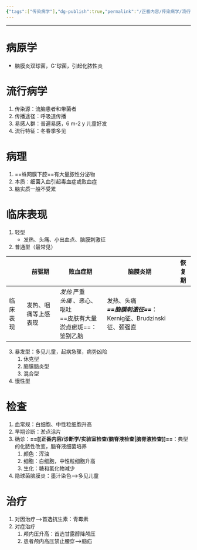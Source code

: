 ```yaml
---
{"tags":["传染病学"],"dg-publish":true,"permalink":"/正番内容/传染病学/流行性脑脊髓膜炎/","dgPassFrontmatter":true}
---
```


---
# 病原学
+ 脑膜炎双球菌，G<sup>-</sup>球菌，引起化脓性炎
# 流行病学
1. 传染源：流脑患者和带菌者
2. 传播途径：呼吸道传播
3. 易感人群：普遍易感，6 m-2 y 儿童好发
4. 流行特征：冬春季多见
# 病理
1. ==蛛网膜下腔==有大量脓性分泌物
2. 本质：细菌入血引起毒血症或败血症
3. 脑实质一般不受累
# 临床表现
1. 轻型
	+ 发热、头痛、小出血点、脑膜刺激征
2. 普通型（最常见）

|          | 前驱期               | 败血症期                                                                 | 脑膜炎期 | 恢复期 |
| -------- | -------------------- | ------------------------------------------------------------------------ | -------- | ------ |
| 临床表现 | 发热、咽痛等上感表现 | *发热* 严重</br>*头痛* 、恶心、呕吐</br>==皮肤有大量淤点瘀斑==：鉴别乙脑 | 发热、头痛</br>***==脑膜刺激征==***：Kernig征、Brudzinski征、颈强直         |        |
3. 暴发型：多见儿童，起病急骤，病势凶险
	1. 休克型
	2. 脑膜脑炎型
	3. 混合型
4. 慢性型
# 检查
1. 血常规：白细胞、中性粒细胞升高
2. 早期诊断：淤点涂片
3. 确诊：**==[[正番内容/诊断学/实验室检查/脑脊液检查\|脑脊液检查]]==**：典型的化脓性改变，脑脊液细菌培养
	1. 颜色：浑浊
	2. 细胞：白细胞，中性粒细胞升高
	3. 生化：糖和氯化物减少
4. 隐球菌脑膜炎：墨汁染色-->多见儿童
# 治疗
1. 对因治疗-->首选抗生素：青霉素
2. 对症治疗
	1. 颅内压升高：首选甘露醇降颅压
	2. 患者颅内高压禁止腰穿-->脑疝